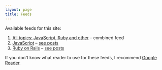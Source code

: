 ```yaml
---
layout: page
title: Feeds
---
```


Available feeds for this site:

<ol class="feeds">
  <li><a class="feed" href="http://feeds.feedburner.com/mislav/dev">All topics: JavaScript, Ruby and other</a>
    <span class="description">&ndash; combined feed</span></li>
  <li><a class="feed" href="http://feeds.feedburner.com/mislav/js">JavaScript</a> <span class="description">&ndash; <a href="/js/">see posts</a></span></li>
  <li><a class="feed" href="http://feeds.feedburner.com/mislav/rails">Ruby on Rails</a> <span class="description">&ndash; <a href="/rails/">see posts</a></span></li>
</ol>

If you don't know what reader to use for these feeds, I recommend [Google Reader][1].


[1]: http://reader.google.com/

